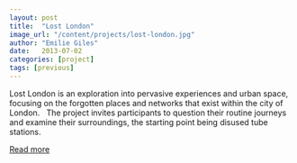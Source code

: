 ```yaml
---
layout: post
title:  "Lost London"
image_url: "/content/projects/lost-london.jpg"
author: "Emilie Giles"
date:   2013-07-02
categories: [project]
tags: [previous]
---
```

Lost London is an exploration into pervasive experiences and urban space, focusing on the forgotten places and networks that exist within the city of London.   The project invites participants to question their routine journeys and examine their surroundings, the starting point being disused tube stations.

[Read more](http://lostlondon.org.uk/)
